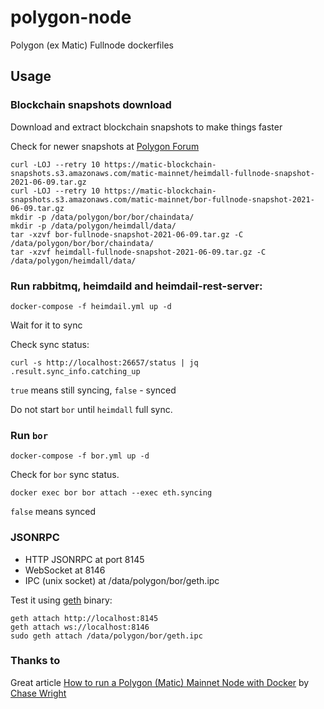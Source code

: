 # polygon-node
Polygon (ex Matic) Fullnode dockerfiles

## Usage
### Blockchain snapshots download

Download and extract blockchain snapshots to make things faster 

Check for newer snapshots at [Polygon Forum](https://forum.matic.network/c/matic-mainnet/30)

```
curl -LOJ --retry 10 https://matic-blockchain-snapshots.s3.amazonaws.com/matic-mainnet/heimdall-fullnode-snapshot-2021-06-09.tar.gz
curl -LOJ --retry 10 https://matic-blockchain-snapshots.s3.amazonaws.com/matic-mainnet/bor-fullnode-snapshot-2021-06-09.tar.gz
mkdir -p /data/polygon/bor/bor/chaindata/
mkdir -p /data/polygon/heimdall/data/
tar -xzvf bor-fullnode-snapshot-2021-06-09.tar.gz -C /data/polygon/bor/bor/chaindata/
tar -xzvf heimdall-fullnode-snapshot-2021-06-09.tar.gz -C /data/polygon/heimdall/data/
```

### Run rabbitmq, heimdaild and heimdail-rest-server:
```
docker-compose -f heimdail.yml up -d
```

Wait for it to sync

Check sync status:
```
curl -s http://localhost:26657/status | jq .result.sync_info.catching_up
```

`true` means still syncing, `false` - synced

Do not start `bor` until `heimdall` full sync.

### Run `bor`
```
docker-compose -f bor.yml up -d
```

Check for `bor` sync status. 
```
docker exec bor bor attach --exec eth.syncing
```
`false` means synced

### JSONRPC

* HTTP JSONRPC at port 8145
* WebSocket at 8146
* IPC (unix socket) at /data/polygon/bor/geth.ipc

Test it using [geth](https://geth.ethereum.org/downloads/) binary:

```
geth attach http://localhost:8145
geth attach ws://localhost:8146
sudo geth attach /data/polygon/bor/geth.ipc
```

### Thanks to
Great article [How to run a Polygon (Matic) Mainnet Node with Docker](https://chasewright.com/how-to-run-a-polygon-matic-mainnet-node/) by [Chase Wright](https://chasewright.com)
